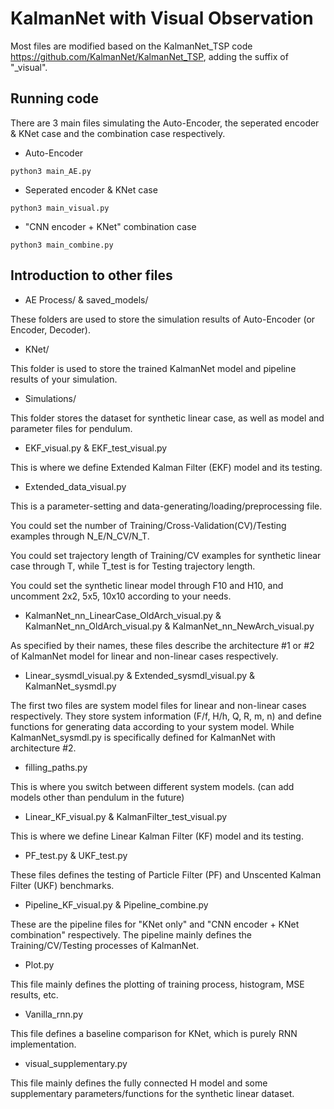 # KalmanNet with Visual Observation

Most files are modified based on the KalmanNet_TSP code https://github.com/KalmanNet/KalmanNet_TSP, adding the suffix of "_visual".

## Running code


There are 3 main files simulating the Auto-Encoder, the seperated encoder & KNet case and the combination case respectively.

* Auto-Encoder

```
python3 main_AE.py
```


* Seperated encoder & KNet case 

```
python3 main_visual.py
```


* "CNN encoder + KNet" combination case 

```
python3 main_combine.py
```


## Introduction to other files

* AE Process/ & saved_models/

These folders are used to store the simulation results of Auto-Encoder (or Encoder, Decoder).


* KNet/

This folder is used to store the trained KalmanNet model and pipeline results of your simulation.

* Simulations/

This folder stores the dataset for synthetic linear case, as well as model and parameter files for pendulum.

* EKF_visual.py & EKF_test_visual.py

This is where we define Extended Kalman Filter (EKF) model and its testing.

* Extended_data_visual.py

This is a parameter-setting and data-generating/loading/preprocessing file.

You could set the number of Training/Cross-Validation(CV)/Testing examples through N_E/N_CV/N_T.

You could set trajectory length of Training/CV examples for synthetic linear case through T, while T_test is for Testing trajectory length.

You could set the synthetic linear model through F10 and H10, and uncomment 2x2, 5x5, 10x10 according to your needs.

* KalmanNet_nn_LinearCase_OldArch_visual.py & KalmanNet_nn_OldArch_visual.py & KalmanNet_nn_NewArch_visual.py

As specified by their names, these files describe the architecture #1 or #2 of KalmanNet model for linear and non-linear cases respectively.

* Linear_sysmdl_visual.py & Extended_sysmdl_visual.py & KalmanNet_sysmdl.py

The first two files are system model files for linear and non-linear cases respectively. They store system information (F/f, H/h, Q, R, m, n) and define functions for generating data according to your system model. While KalmanNet_sysmdl.py is specifically defined for KalmanNet with architecture #2.

* filling_paths.py

This is where you switch between different system models. (can add models other than pendulum in the future)

* Linear_KF_visual.py & KalmanFilter_test_visual.py

This is where we define Linear Kalman Filter (KF) model and its testing.


* PF_test.py & UKF_test.py

These files defines the testing of Particle Filter (PF) and Unscented Kalman Filter (UKF) benchmarks.

* Pipeline_KF_visual.py & Pipeline_combine.py

These are the pipeline files for "KNet only" and "CNN encoder + KNet combination" respectively. The pipeline mainly defines the Training/CV/Testing processes of KalmanNet.

* Plot.py

This file mainly defines the plotting of training process, histogram, MSE results, etc.

* Vanilla_rnn.py

This file defines a baseline comparison for KNet, which is purely RNN implementation.

* visual_supplementary.py

This file mainly defines the fully connected H model and some supplementary parameters/functions for the synthetic linear dataset.






